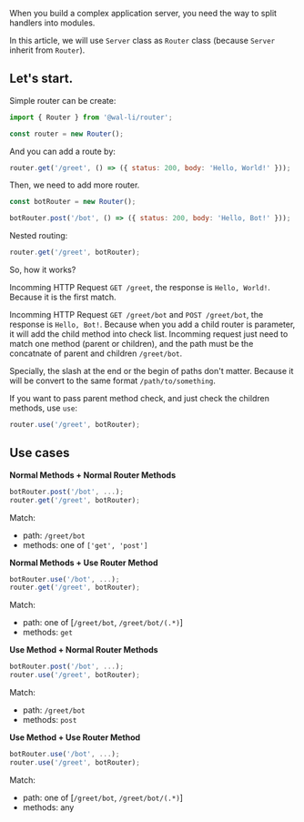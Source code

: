 When you build a complex application server, you need the way to split handlers into modules.

In this article, we will use `Server` class as `Router` class (because `Server` inherit from `Router`).

## Let's start.

Simple router can be create:

```js
import { Router } from '@wal-li/router';

const router = new Router();
```

And you can add a route by:

```js
router.get('/greet', () => ({ status: 200, body: 'Hello, World!' }));
```

Then, we need to add more router.

```js
const botRouter = new Router();

botRouter.post('/bot', () => ({ status: 200, body: 'Hello, Bot!' }));
```

Nested routing:

```js
router.get('/greet', botRouter);
```

So, how it works?

Incomming HTTP Request `GET /greet`, the response is `Hello, World!`. Because it is the first match.

Incomming HTTP Request `GET /greet/bot` and `POST /greet/bot`, the response is `Hello, Bot!`. Because when you add a child router is parameter, it will add the child method into check list. Incomming request just need to match one method (parent or children), and the path must be the concatnate of parent and children `/greet/bot`.

Specially, the slash at the end or the begin of paths don't matter. Because it will be convert to the same format `/path/to/something`.

If you want to pass parent method check, and just check the children methods, use `use`:

```js
router.use('/greet', botRouter);
```

## Use cases

**Normal Methods + Normal Router Methods**

```js
botRouter.post('/bot', ...);
router.get('/greet', botRouter);
```

Match:

- path: `/greet/bot`
- methods: one of `['get', 'post']`

**Normal Methods + Use Router Method**

```js
botRouter.use('/bot', ...);
router.get('/greet', botRouter);
```

Match:

- path: one of [`/greet/bot`, `/greet/bot/(.*)`]
- methods: `get`

**Use Method + Normal Router Methods**

```js
botRouter.post('/bot', ...);
router.use('/greet', botRouter);
```

Match:

- path: `/greet/bot`
- methods: `post`

**Use Method + Use Router Method**

```js
botRouter.use('/bot', ...);
router.use('/greet', botRouter);
```

Match:

- path: one of [`/greet/bot`, `/greet/bot/(.*)`]
- methods: any
